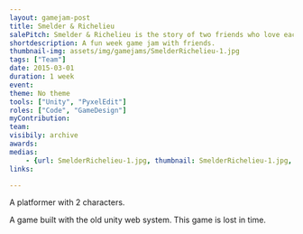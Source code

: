 ```yaml
---
layout: gamejam-post
title: Smelder & Richelieu
salePitch: Smelder & Richelieu is the story of two friends who love each other very much. So much so, in fact, that they were magically transported out of their native habitat and into a strange world inside your computer…
shortdescription: A fun week game jam with friends.
thumbnail-img: assets/img/gamejams/SmelderRichelieu-1.jpg
tags: ["Team"]
date: 2015-03-01
duration: 1 week
event: 
theme: No theme
tools: ["Unity", "PyxelEdit"]
roles: ["Code", "GameDesign"]
myContribution: 
team: 
visibily: archive
awards: 
medias: 
    - {url: SmelderRichelieu-1.jpg, thumbnail: SmelderRichelieu-1.jpg, caption: "The character are hand drawn and it's model moved to animate."}
links: 

---
```

A platformer with 2 characters.

A game built with the old unity web system. This game is lost in time.
